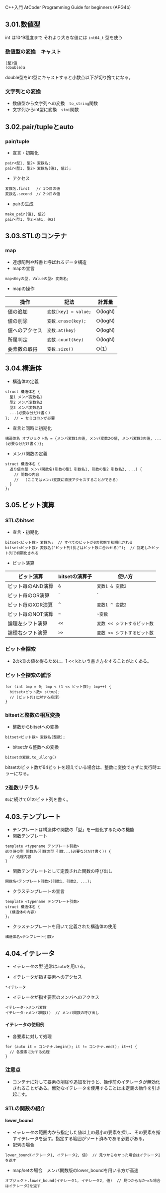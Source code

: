 C++入門 AtCoder Programming Guide for beginners (APG4b)

## 3.01.数値型
int は10^9程度まで
それより大きな値には `int64_t` 型を使う

### 数値型の変換　キャスト
```
(型)値
(double)a
```

double型をint型にキャストすると小数点以下が切り捨てになる。

### 文字列との変換
- 数値型から文字列への変換　`to_string`関数
- 文字列からint型に変換　`stoi`関数

## 3.02.pair/tupleとauto
### pair/tuple
- 宣言・初期化
```
pair<型1, 型2> 変数名;
pair<型1, 型2> 変数名(値1, 値2);
```

- アクセス
```
変数名.first   // 1つ目の値
変数名.second  // 2つ目の値
```

- pairの生成
```
make_pair(値1, 値2)
pair<型1, 型2>(値1, 値2)
```

## 3.03.STLのコンテナ
### map
- 連想配列や辞書と呼ばれるデータ構造
- mapの宣言
```
map<Keyの型, Valueの型> 変数名;
```

- mapの操作

| 操作 | 記法 | 計算量 |
| --- | --- | --- |
| 値の追加 | `変数[key] = value;` | O(logN) |
| 値の削除 | `変数.erase(key);` | O(logN) |
| 値へのアクセス | `変数.at(key)` | O(logN) |
| 所属判定 | `変数.count(key)` | O(logN) |
| 要素数の取得 | `変数.size()` | O(1) |

## 3.04.構造体
- 構造体の定義
```
struct 構造体名 {
  型1 メンバ変数名1
  型2 メンバ変数名2
  型3 メンバ変数名3
  ...(必要な分だけ書く)
};  // ← セミコロンが必要
```

- 宣言と同時に初期化
```
構造体名 オブジェクト名 = {メンバ変数1の値, メンバ変数2の値, メンバ変数3の値, ...(必要な分だけ書く)};
```

- メンバ関数の定義
```
struct 構造体名 {
  返り値の型 メンバ関数名(引数の型1 引数名1, 引数の型2 引数名2, ...) {
    // 関数の内容
    //   (ここではメンバ変数に直接アクセスすることができる)
  }
};
```

## 3.05.ビット演算
### STLのbitset
- 宣言・初期化
```
bitset<ビット数> 変数名;  // すべてのビットが0の状態で初期化される
bitset<ビット数> 変数名("ビット列(長さはビット数に合わせる)");  // 指定したビット列で初期化される
```

- ビット演算

| ビット演算 | bitsetの演算子 | 使い方 |
| --- | --- | --- |
| ビット毎のAND演算 | `&` | `変数1 & 変数2` |
| ビット毎のOR演算 | `|` | `変数1 | 変数2` |
| ビット毎のXOR演算 | `^` | `変数1 ^ 変数2` |
| ビット毎のNOT演算 | `~` | `~変数` |
| 論理左シフト演算 | `<<` | `変数 << シフトするビット数` |
| 論理右シフト演算 |  `>>` | `変数 << シフトするビット数` |

### ビット全探索
- 2のk乗の値を得るために、1 << kという書き方をすることがよくある。

### ビット全探索の雛形
```
for (int tmp = 0; tmp < (1 << ビット数); tmp++) {
  bitset<ビット数> s(tmp);
  // (ビット列sに対する処理)
}
```

### bitsetと整数の相互変換
- 整数からbitsetへの変換
```
bitset<ビット数> 変数名(整数);
```

- bitsetから整数への変換
```
bitsetの変数.to_ullong()
```
bitsetのビット数が64ビットを超えている場合は、整数に変換できずに実行時エラーになる。

### 2進数リテラル
`0b`に続けて01のビット列を書く。

## 4.03.テンプレート
- テンプレートは構造体や関数の「型」を一般化するための機能
- 関数テンプレート
```
template <typename テンプレート引数>
返り値の型 関数名(引数の型 引数...(必要な分だけ書く)) {
  // 処理内容
}
```

- 関数テンプレートとして定義された関数の呼び出し
```
関数名<テンプレート引数>(引数1, 引数2, ...);
```

- クラステンプレートの宣言
```
template <typename テンプレート引数>
struct 構造体名 {
  (構造体の内容)
};
```

- クラステンプレートを用いて定義された構造体の使用
```
構造体名<テンプレート引数>
```

## 4.04.イテレータ
- イテレータの型
通常は`auto`を用いる。

- イテレータが指す要素へのアクセス
```
*イテレータ
```

- イテレータが指す要素のメンバへのアクセス
```
イテレータ->メンバ変数
イテレータ->メンバ関数()  // メンバ関数の呼び出し
```

#### イテレータの使用例
- 各要素に対して処理
```
for (auto it = コンテナ.begin(); it != コンテナ.end(); it++) {
  // 各要素に対する処理
}
```

### 注意点
- コンテナに対して要素の削除や追加を行うと、操作前のイテレータが無効化されることがある。無効なイテレータを使用することは未定義の動作を引き起こす。

### STLの関数の紹介
#### lower_bound
- イテレータの範囲内から指定した値以上の最小の要素を探し、その要素を指すイテレータを返す。指定する範囲がソート済みである必要がある。
- 配列の場合
```
lower_bound(イテレータ1, イテレータ2, 値)  // 見つからなかった場合はイテレータ2を返す
```
- map/setの場合　メンバ関数版のlower_boundを用いる方が高速
```
オブジェクト.lower_bound(イテレータ1, イテレータ2, 値)  // 見つからなかった場合はイテレータ2を返す
```
